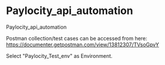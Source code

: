 # Paylocity_api_automation
Paylocity_api_automation


Postman collection/test cases can be accessed from here:
https://documenter.getpostman.com/view/13812307/TVsoGpvY

Select "Paylocity_Test_env" as Environment.
